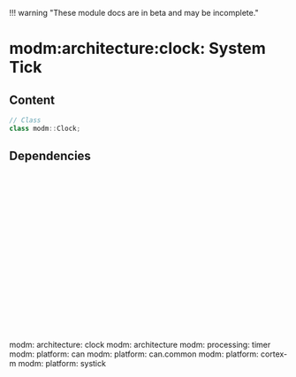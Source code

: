 !!! warning "These module docs are in beta and may be incomplete."

# modm:architecture:clock: System Tick



## Content

```cpp
// Class
class modm::Clock;
```
## Dependencies

<?xml version="1.0" encoding="UTF-8" standalone="no"?>
<!DOCTYPE svg PUBLIC "-//W3C//DTD SVG 1.1//EN"
 "http://www.w3.org/Graphics/SVG/1.1/DTD/svg11.dtd">
<!-- Generated by graphviz version 2.40.1 (0)
 -->
<!-- Title: modm:architecture:clock Pages: 1 -->
<svg width="418pt" height="239pt"
 viewBox="0.00 0.00 418.00 239.00" xmlns="http://www.w3.org/2000/svg" xmlns:xlink="http://www.w3.org/1999/xlink">
<g id="graph0" class="graph" transform="scale(1 1) rotate(0) translate(4 235)">
<title>modm:architecture:clock</title>
<polygon fill="#ffffff" stroke="transparent" points="-4,4 -4,-235 414,-235 414,4 -4,4"/>
<!-- modm_architecture_clock -->
<g id="node1" class="node">
<title>modm_architecture_clock</title>
<polygon fill="#d3d3d3" stroke="#000000" stroke-width="2" points="265.5,-142 155.5,-142 155.5,-89 265.5,-89 265.5,-142"/>
<text text-anchor="middle" x="210.5" y="-126.8" font-family="Times,serif" font-size="14.00" fill="#000000">modm:</text>
<text text-anchor="middle" x="210.5" y="-111.8" font-family="Times,serif" font-size="14.00" fill="#000000">architecture:</text>
<text text-anchor="middle" x="210.5" y="-96.8" font-family="Times,serif" font-size="14.00" fill="#000000">clock</text>
</g>
<!-- modm_architecture -->
<g id="node2" class="node">
<title>modm_architecture</title>
<g id="a_node2"><a xlink:href="../modm-architecture" xlink:title="modm:&#10;architecture">
<polygon fill="#d3d3d3" stroke="#000000" points="142.5,-223.5 36.5,-223.5 36.5,-185.5 142.5,-185.5 142.5,-223.5"/>
<text text-anchor="middle" x="89.5" y="-208.3" font-family="Times,serif" font-size="14.00" fill="#000000">modm:</text>
<text text-anchor="middle" x="89.5" y="-193.3" font-family="Times,serif" font-size="14.00" fill="#000000">architecture</text>
</a>
</g>
</g>
<!-- modm_architecture_clock&#45;&gt;modm_architecture -->
<g id="edge1" class="edge">
<title>modm_architecture_clock&#45;&gt;modm_architecture</title>
<path fill="none" stroke="#000000" d="M174.196,-142.2029C158.2201,-153.9538 139.5491,-167.687 123.8091,-179.2644"/>
<polygon fill="#000000" stroke="#000000" points="121.3836,-176.7036 115.4018,-185.4482 125.5313,-182.3425 121.3836,-176.7036"/>
</g>
<!-- modm_processing_timer -->
<g id="node3" class="node">
<title>modm_processing_timer</title>
<g id="a_node3"><a xlink:href="../modm-processing-timer" xlink:title="modm:&#10;processing:&#10;timer">
<polygon fill="#d3d3d3" stroke="#000000" points="260,-231 161,-231 161,-178 260,-178 260,-231"/>
<text text-anchor="middle" x="210.5" y="-215.8" font-family="Times,serif" font-size="14.00" fill="#000000">modm:</text>
<text text-anchor="middle" x="210.5" y="-200.8" font-family="Times,serif" font-size="14.00" fill="#000000">processing:</text>
<text text-anchor="middle" x="210.5" y="-185.8" font-family="Times,serif" font-size="14.00" fill="#000000">timer</text>
</a>
</g>
</g>
<!-- modm_architecture_clock&#45;&gt;modm_processing_timer -->
<g id="edge2" class="edge">
<title>modm_architecture_clock&#45;&gt;modm_processing_timer</title>
<path fill="none" stroke="#000000" d="M204.2547,-142.2029C203.776,-150.2113 203.6378,-159.1403 203.8402,-167.6802"/>
<polygon fill="#000000" stroke="#000000" points="200.3489,-167.9678 204.2558,-177.8159 207.343,-167.6809 200.3489,-167.9678"/>
</g>
<!-- modm_processing_timer&#45;&gt;modm_architecture_clock -->
<g id="edge7" class="edge">
<title>modm_processing_timer&#45;&gt;modm_architecture_clock</title>
<path fill="none" stroke="#000000" d="M216.7442,-177.8159C217.2234,-169.809 217.3621,-160.8804 217.1603,-152.3399"/>
<polygon fill="#000000" stroke="#000000" points="220.6515,-152.0514 216.7453,-142.2029 213.6574,-152.3378 220.6515,-152.0514"/>
</g>
<!-- modm_platform_can -->
<g id="node4" class="node">
<title>modm_platform_can</title>
<g id="a_node4"><a xlink:href="../modm-platform-can" xlink:title="modm:&#10;platform:&#10;can">
<polygon fill="#d3d3d3" stroke="#000000" points="83,-53 0,-53 0,0 83,0 83,-53"/>
<text text-anchor="middle" x="41.5" y="-37.8" font-family="Times,serif" font-size="14.00" fill="#000000">modm:</text>
<text text-anchor="middle" x="41.5" y="-22.8" font-family="Times,serif" font-size="14.00" fill="#000000">platform:</text>
<text text-anchor="middle" x="41.5" y="-7.8" font-family="Times,serif" font-size="14.00" fill="#000000">can</text>
</a>
</g>
</g>
<!-- modm_platform_can&#45;&gt;modm_architecture_clock -->
<g id="edge3" class="edge">
<title>modm_platform_can&#45;&gt;modm_architecture_clock</title>
<path fill="none" stroke="#000000" d="M83.2357,-48.6349C86.0319,-50.1133 88.8064,-51.5788 91.5,-53 110.8321,-63.1996 131.9481,-74.3024 150.9548,-84.282"/>
<polygon fill="#000000" stroke="#000000" points="149.3299,-87.382 159.8109,-88.9309 152.5834,-81.184 149.3299,-87.382"/>
</g>
<!-- modm_platform_can_common -->
<g id="node5" class="node">
<title>modm_platform_can_common</title>
<g id="a_node5"><a xlink:href="../modm-platform-can-common" xlink:title="modm:&#10;platform:&#10;can.common">
<polygon fill="#d3d3d3" stroke="#000000" points="208,-53 101,-53 101,0 208,0 208,-53"/>
<text text-anchor="middle" x="154.5" y="-37.8" font-family="Times,serif" font-size="14.00" fill="#000000">modm:</text>
<text text-anchor="middle" x="154.5" y="-22.8" font-family="Times,serif" font-size="14.00" fill="#000000">platform:</text>
<text text-anchor="middle" x="154.5" y="-7.8" font-family="Times,serif" font-size="14.00" fill="#000000">can.common</text>
</a>
</g>
</g>
<!-- modm_platform_can_common&#45;&gt;modm_architecture_clock -->
<g id="edge4" class="edge">
<title>modm_platform_can_common&#45;&gt;modm_architecture_clock</title>
<path fill="none" stroke="#000000" d="M171.3018,-53.2029C176.6177,-61.6513 182.5782,-71.1243 188.2158,-80.0841"/>
<polygon fill="#000000" stroke="#000000" points="185.422,-82.216 193.71,-88.8159 191.3467,-78.488 185.422,-82.216"/>
</g>
<!-- modm_platform_cortex_m -->
<g id="node6" class="node">
<title>modm_platform_cortex_m</title>
<g id="a_node6"><a xlink:href="../modm-platform-cortex-m" xlink:title="modm:&#10;platform:&#10;cortex&#45;m">
<polygon fill="#d3d3d3" stroke="#000000" points="309,-53 226,-53 226,0 309,0 309,-53"/>
<text text-anchor="middle" x="267.5" y="-37.8" font-family="Times,serif" font-size="14.00" fill="#000000">modm:</text>
<text text-anchor="middle" x="267.5" y="-22.8" font-family="Times,serif" font-size="14.00" fill="#000000">platform:</text>
<text text-anchor="middle" x="267.5" y="-7.8" font-family="Times,serif" font-size="14.00" fill="#000000">cortex&#45;m</text>
</a>
</g>
</g>
<!-- modm_platform_cortex_m&#45;&gt;modm_architecture_clock -->
<g id="edge5" class="edge">
<title>modm_platform_cortex_m&#45;&gt;modm_architecture_clock</title>
<path fill="none" stroke="#000000" d="M250.3981,-53.2029C244.931,-61.7393 238.7939,-71.3218 233.0029,-80.3639"/>
<polygon fill="#000000" stroke="#000000" points="230.0357,-78.5073 227.5898,-88.8159 235.9304,-82.2825 230.0357,-78.5073"/>
</g>
<!-- modm_platform_systick -->
<g id="node7" class="node">
<title>modm_platform_systick</title>
<g id="a_node7"><a xlink:href="../modm-platform-systick" xlink:title="modm:&#10;platform:&#10;systick">
<polygon fill="#d3d3d3" stroke="#000000" points="410,-53 327,-53 327,0 410,0 410,-53"/>
<text text-anchor="middle" x="368.5" y="-37.8" font-family="Times,serif" font-size="14.00" fill="#000000">modm:</text>
<text text-anchor="middle" x="368.5" y="-22.8" font-family="Times,serif" font-size="14.00" fill="#000000">platform:</text>
<text text-anchor="middle" x="368.5" y="-7.8" font-family="Times,serif" font-size="14.00" fill="#000000">systick</text>
</a>
</g>
</g>
<!-- modm_platform_systick&#45;&gt;modm_architecture_clock -->
<g id="edge6" class="edge">
<title>modm_platform_systick&#45;&gt;modm_architecture_clock</title>
<path fill="none" stroke="#000000" d="M326.9874,-49.8837C308.5133,-60.29 286.4787,-72.7019 266.571,-83.9157"/>
<polygon fill="#000000" stroke="#000000" points="264.5894,-81.0148 257.5943,-88.9722 268.0249,-87.1138 264.5894,-81.0148"/>
</g>
</g>
</svg>

